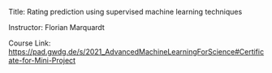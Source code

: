 Title: Rating prediction using supervised machine learning techniques

Instructor: Florian Marquardt

Course Link: https://pad.gwdg.de/s/2021_AdvancedMachineLearningForScience#Certificate-for-Mini-Project
